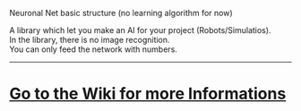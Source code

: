 Neuronal Net basic structure (no learning algorithm for now)

A library which let you make an AI for your project (Robots/Simulatios).  
In the library, there is no image recognition.  
You can only feed the network with numbers.  
***

# [Go to the Wiki for more Informations](https://github.com/KROIA/Net/wiki)
